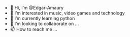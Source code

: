 - 👋 Hi, I’m @Edgar-Amaury
- 👀 I’m interested in music, video games and technology
- 🌱 I’m currently learning python
- 💞️ I’m looking to collaborate on ...
- 📫 How to reach me ...

<!---
Edgar-Amaury/Edgar-Amaury is a ✨ special ✨ repository because its `README.md` (this file) appears on your GitHub profile.
You can click the Preview link to take a look at your changes.
--->

